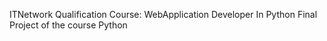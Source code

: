 ITNetwork Qualification Course: WebApplication Developer In Python
Final Project of the course
Python
